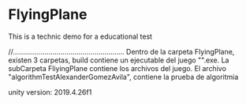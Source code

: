 # FlyingPlane
This is a technic demo for a educational test

//........................................................
Dentro de la carpeta FlyingPlane, existen 3 carpetas, build contiene un ejecutable del juego "".exe.
La subCarpeta FliyingPlane contiene los archivos del juego.
El archivo "algorithmTestAlexanderGomezAvila", contiene la prueba de algoritmia


unity version: 2019.4.26f1

